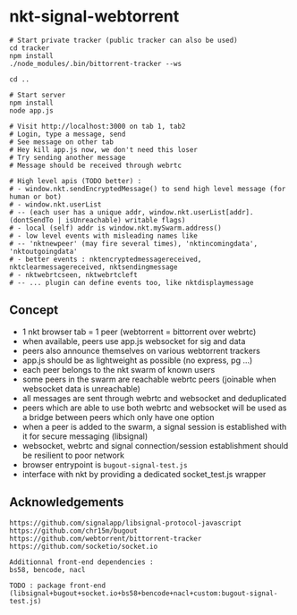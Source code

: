 # nkt-signal-webtorrent

```
# Start private tracker (public tracker can also be used)
cd tracker
npm install
./node_modules/.bin/bittorrent-tracker --ws

cd ..

# Start server
npm install
node app.js

# Visit http://localhost:3000 on tab 1, tab2
# Login, type a message, send
# See message on other tab
# Hey kill app.js now, we don't need this loser
# Try sending another message
# Message should be received through webrtc

# High level apis (TODO better) :
# - window.nkt.sendEncryptedMessage() to send high level message (for human or bot)
# - window.nkt.userList 
# -- (each user has a unique addr, window.nkt.userList[addr].(dontSendTo | isUnreachable) writable flags)
# - local (self) addr is window.nkt.mySwarm.address()
# - low level events with misleading names like
# -- 'nktnewpeer' (may fire several times), 'nktincomingdata', 'nktoutgoingdata' 
# - better events : nktencryptedmessagereceived, nktclearmessagereceived, nktsendingmessage
# - nktwebrtcseen, nktwebrtcleft
# -- ... plugin can define events too, like nktdisplaymessage
```

## Concept

- 1 nkt browser tab = 1 peer (webtorrent = bittorrent over webrtc)
- when available, peers use app.js websocket for sig and data
- peers also announce themselves on various webtorrent trackers
- app.js should be as lightweight as possible (no express, pg ...)
- each peer belongs to the nkt swarm of known users
- some peers in the swarm are reachable webrtc peers (joinable when websocket data is unreachable)
- all messages are sent through webrtc and websocket and deduplicated
- peers which are able to use both webrtc and websocket will be used as a bridge between peers which only have one option
- when a peer is added to the swarm, a signal session is established with it for secure messaging (libsignal)
- websocket, webrtc and signal connection/session establishment should be resilient to poor network
- browser entrypoint is `bugout-signal-test.js`
- interface with nkt by providing a dedicated socket_test.js wrapper

## Acknowledgements

```
https://github.com/signalapp/libsignal-protocol-javascript
https://github.com/chr15m/bugout
https://github.com/webtorrent/bittorrent-tracker
https://github.com/socketio/socket.io

Additionnal front-end dependencies : 
bs58, bencode, nacl

TODO : package front-end (libsignal+bugout+socket.io+bs58+bencode+nacl+custom:bugout-signal-test.js)
```
